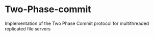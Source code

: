 # Two-Phase-commit
Implementation of the Two Phase Commit protocol for multithreaded replicated file servers
